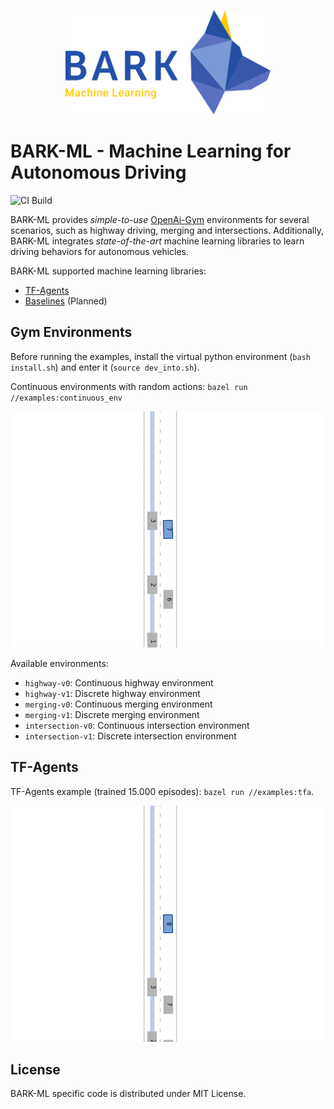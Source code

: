
<p align="center">
<img src="docs/images/bark_ml_logo.png" width="65%" alt="BARK-ML" />
</p>

# BARK-ML - Machine Learning for Autonomous Driving

![CI Build](https://github.com/bark-simulator/bark-ml/workflows/CI/badge.svg)

BARK-ML provides <i>simple-to-use</i> [OpenAi-Gym](https://github.com/openai/gym) environments for several scenarios, such as highway driving, merging and intersections.
Additionally, BARK-ML integrates <i>state-of-the-art</i> machine learning libraries to learn driving behaviors for autonomous vehicles.

BARK-ML supported machine learning libraries:

* [TF-Agents](https://github.com/tensorflow/agents)
* [Baselines](https://github.com/openai/baselines) (Planned)

## Gym Environments

Before running the examples, install the virtual python environment (`bash install.sh`) and enter it (`source dev_into.sh`).

Continuous environments with random actions: `bazel run //examples:continuous_env`
<p align="center">
<img src="docs/images/bark-ml.gif" alt="BARK-ML Highway" />
</p>

Available environments:

* `highway-v0`: Continuous highway environment
* `highway-v1`: Discrete highway environment
* `merging-v0`: Continuous merging environment
* `merging-v1`: Discrete merging environment
* `intersection-v0`: Continuous intersection environment
* `intersection-v1`: Discrete intersection environment

## TF-Agents

TF-Agents example (trained 15.000 episodes): `bazel run //examples:tfa`.

<p align="center">
<img src="docs/images/bark_ml_highway.gif" alt="BARK-ML Highway" />
</p>

## License

BARK-ML specific code is distributed under MIT License.
